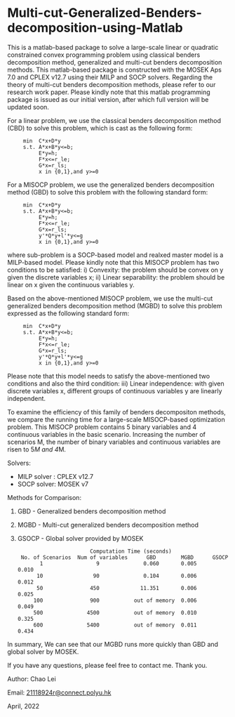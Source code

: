 # Multi-cut-Generalized-Benders-decomposition-using-Matlab
This is a matlab-based package to solve a large-scale linear or quadratic constrained convex programming problem using classical benders decomposition method, generalized and multi-cut benders decomposition methods. This matlab-based package is constructed with the MOSEK Aps 7.0 and CPLEX v12.7 using their MILP and SOCP solvers. Regarding the theory of multi-cut benders decomposition methods, please refer to our research work paper. Please kindly note that this matlab programming package is issued as our initial version, after which full version will be updated soon. 

For a linear problem, we use the classical benders decomposition method (CBD) to solve this problem, which is cast as the following form:

         min  C*x+D*y
         s.t. A*x+B*y<=b; 
              E*y=h;
              F*x<=r_le;
              G*x=r_ls;
              x in {0,1},and y>=0
              
For a MISOCP problem, we use the generalized benders decomposition method (GBD) to solve this problem with the following standard form:

         min  C*x+D*y
         s.t. A*x+B*y<=b; 
              E*y=h;
              F*x<=r_le;
              G*x=r_ls;
              y'*Q*y+l'*y<=g
              x in {0,1},and y>=0
              
where sub-problem is a SOCP-based model and realxed master model is a MILP-based model. Please kindly note that this MISOCP problem has two conditions to be satisfied: i) Convexity: the problem should be convex on y given the discrete variables x; ii) Linear separability: the problem should be linear on x given the continuous variables y.

Based on the above-mentioned MISOCP problem, we use the multi-cut generalized benders decomposition method (MGBD) to solve this problem expressed as the following standard form:

         min  C*x+D*y
         s.t. A*x+B*y<=b; 
              E*y=h;
              F*x<=r_le;
              G*x=r_ls;
              y'*Q*y+l'*y<=g
              x in {0,1},and y>=0

Please note that this model needs to satisfy the above-mentioned two conditions and also the third condition: iii) Linear independence: with given discrete variables x, different groups of continuous variables y are linearly independent.

To examine the efficiency of this family of benders decompositon methods, we compare the running time for a large-scale MISOCP-based optimization problem. This MISOCP problem contains 5 binary variables and 4 continuous variables in the basic scenario. Increasing the number of scenarios M, the number of binary variables and continuous variables are risen to 5*M and 4*M. 

Solvers:
- MILP solver : CPLEX v12.7
- SOCP solver: MOSEK v7

Methods for Comparison:
1. GBD - Generalized benders decomposition method
2. MGBD - Multi-cut generalized benders decomposition method
3. GSOCP - Global solver provided by MOSEK


                              Computation Time (seconds)
        No. of Scenarios  Num of variables      GBD        MGBD      GSOCP         
              1                 9              0.060       0.005      0.010
             10                90              0.104       0.006      0.012
             50               450             11.351       0.006      0.025
            100               900           out of memory  0.006      0.049
            500              4500           out of memory  0.010      0.325
            600              5400           out of memory  0.011      0.434

In summary, We can see that our MGBD runs more quickly than GBD and global solver by MOSEK. 
 
If you have any questions, please feel free to contact me. Thank you.

Author: Chao Lei

Email: 21118924r@connect.polyu.hk 

April, 2022
